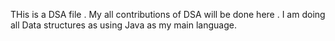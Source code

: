 THis is a DSA file . My all contributions of DSA will be done here . I am doing all Data structures as using Java as my main language.
